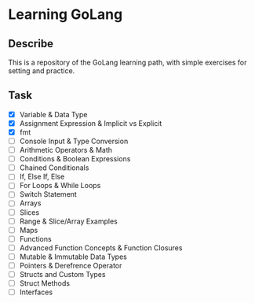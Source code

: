 # Learning GoLang

## Describe

This is a repository of the GoLang learning path, with simple exercises for setting and practice.

## Task

- [X] Variable & Data Type
- [X] Assignment Expression & Implicit vs Explicit
- [X] fmt
- [ ] Console Input & Type Conversion
- [ ] Arithmetic Operators & Math
- [ ] Conditions & Boolean Expressions
- [ ] Chained Conditionals
- [ ] If, Else If, Else
- [ ] For Loops & While Loops
- [ ] Switch Statement
- [ ] Arrays
- [ ] Slices
- [ ] Range & Slice/Array Examples
- [ ] Maps
- [ ] Functions
- [ ] Advanced Function Concepts & Function Closures
- [ ] Mutable & Immutable Data Types
- [ ] Pointers & Derefrence Operator
- [ ] Structs and Custom Types
- [ ] Struct Methods
- [ ] Interfaces
